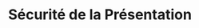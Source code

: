 ---
title: Sécurité de la Présentation
type: docs
weight: 60
url: /python-net/presentation-security/
---